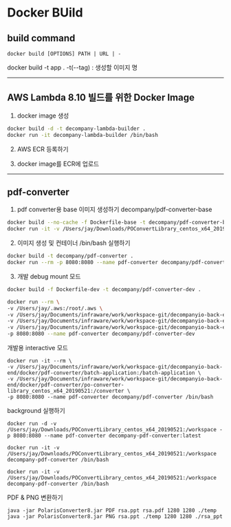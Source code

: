# Docker BUild

## build command
```shell
docker build [OPTIONS] PATH | URL | -
```

docker build -t app .
-t(--tag) : 생성할 이미지 명

-----

## AWS Lambda 8.10 빌드를 위한 Docker Image

  1) docker image 생성

  ```bash
  docker build -d -t decompany-lambda-builder .
  docker run -it decompany-lambda-builder /bin/bash
  ```

  2) AWS ECR 등록하기

  3) docker image를 ECR에 업로드

------

## pdf-converter

  1) pdf converter용 base 이미지 생성하기 decompany/pdf-converter-base

  ```bash
  docker build --no-cache -f Dockerfile-base -t decompany/pdf-converter-base .
  docker run -it -v /Users/jay/Downloads/POConvertLibrary_centos_x64_20190521:/workspace decompany-pdf-converter /bin/bash
  ```

  2) 이미지 생성 및 컨테이너 /bin/bash 실행하기

  ```bash
  docker build -t decompany/pdf-converter .
  docker run --rm -p 8080:8080 --name pdf-converter decompany/pdf-converter
  ```

  3) 개발 debug mount 모드
  
  ```bash
  docker build -f Dockerfile-dev -t decompany/pdf-converter-dev .

  docker run --rm \
  -v /Users/jay/.aws:/root/.aws \
  -v /Users/jay/Documents/infraware/work/workspace-git/decompanyio-back-end/docker/pdf-converter/batch-application:/batch-application \
  -v /Users/jay/Documents/infraware/work/workspace-git/decompanyio-back-end/decompany-modules:/decompany-modules \
  -v /Users/jay/Documents/infraware/work/workspace-git/decompanyio-back-end/docker/pdf-converter/po-converter-library_centos_x64_20190521:/converter \
  -p 8080:8080 --name pdf-converter decompany/pdf-converter-dev

  ```

개발용 interactive 모드

```shell
docker run -it --rm \
-v /Users/jay/Documents/infraware/work/workspace-git/decompanyio-back-end/docker/pdf-converter/batch-application:/batch-application \
-v /Users/jay/Documents/infraware/work/workspace-git/decompanyio-back-end/docker/pdf-converter/po-converter-library_centos_x64_20190521:/converter \
-p 8080:8080 --name pdf-converter decompany/pdf-converter /bin/bash
```

background 실행하기

```shell
docker run -d -v /Users/jay/Downloads/POConvertLibrary_centos_x64_20190521:/workspace -p 8080:8080 --name pdf-converter decompany-pdf-converter:latest

docker run -it -v /Users/jay/Downloads/POConvertLibrary_centos_x64_20190521:/workspace decompany-pdf-converter /bin/bash

docker run -it -v /Users/jay/Downloads/POConvertLibrary_centos_x64_20190521:/workspace decompany-pdf-converter /bin/bash
```

PDF & PNG 변환하기

```
java -jar PolarisConverter8.jar PDF rsa.ppt rsa.pdf 1280 1280 ./temp
java -jar PolarisConverter8.jar PNG rsa.ppt ./temp 1280 1280 ./rsa_ppt 
```